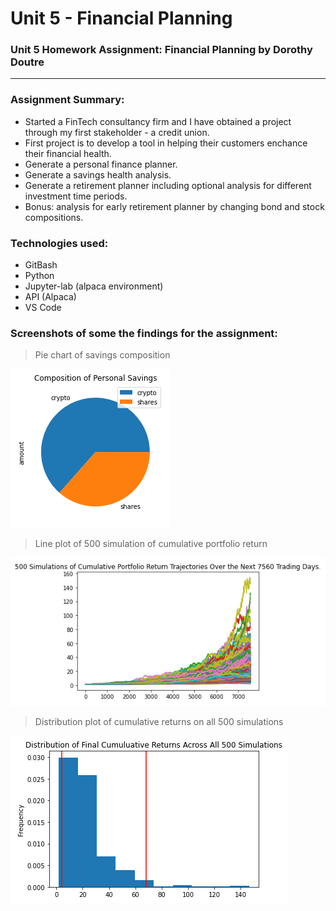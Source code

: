 # Unit 5 - Financial Planning
### Unit 5 Homework Assignment: Financial Planning by Dorothy Doutre

---

### Assignment Summary:
- Started a FinTech consultancy firm and I have obtained a project through my first stakeholder - a credit union.
- First project is to develop a tool in helping their customers enchance their financial health.
- Generate a personal finance planner.
- Generate a savings health analysis.
- Generate a retirement planner including optional analysis for different investment time periods.
- Bonus: analysis for early retirement planner by changing bond and stock compositions.

### Technologies used:
- GitBash
- Python
- Jupyter-lab (alpaca environment)
- API (Alpaca)
- VS Code

### Screenshots of some the findings for the assignment:

> Pie chart of savings composition

![image_add](https://github.com/Dottie-Doutre/Unit-5-Financial-Planning-Dottie-Doutre/blob/main/images/image_1.PNG?raw=true)

> Line plot of 500 simulation of cumulative portfolio return

![image_add](https://github.com/Dottie-Doutre/Unit-5-Financial-Planning-Dottie-Doutre/blob/main/images/image_2.PNG?raw=true)

> Distribution plot of cumulative returns on all 500 simulations

![image_add](https://github.com/Dottie-Doutre/Unit-5-Financial-Planning-Dottie-Doutre/blob/main/images/image_3.PNG?raw=true)
